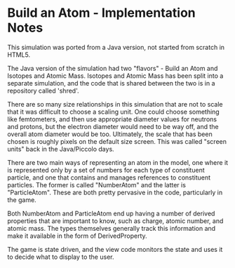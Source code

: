 # Build an Atom - Implementation Notes

This simulation was ported from a Java version, not started from scratch in HTML5.

The Java version of the simulation had two "flavors" - Build an Atom and Isotopes and Atomic Mass. Isotopes and Atomic
Mass has been split into a separate simulation, and the code that is shared between the two is in a repository called
'shred'.

There are so many size relationships in this simulation that are not to scale that it was difficult to choose a scaling
unit. One could choose something like femtometers, and then use appropriate diameter values for neutrons and protons,
but the electron diameter would need to be way off, and the overall atom diameter would be too. Ultimately, the scale
that has been chosen is roughly pixels on the default size screen. This was called "screen units" back in the
Java/Piccolo days.

There are two main ways of representing an atom in the model, one where it is represented only by a set of numbers for
each type of constituent particle, and one that contains and manages references to constituent particles. The former is
called "NumberAtom" and the latter is "ParticleAtom". These are both pretty pervasive in the code, particularly in the
game.

Both NumberAtom and ParticleAtom end up having a number of derived properties that are important to know, such as
charge, atomic number, and atomic mass. The types themselves generally track this information and make it available in
the form of DerivedProperty.

The game is state driven, and the view code monitors the state and uses it to decide what to display to the user.